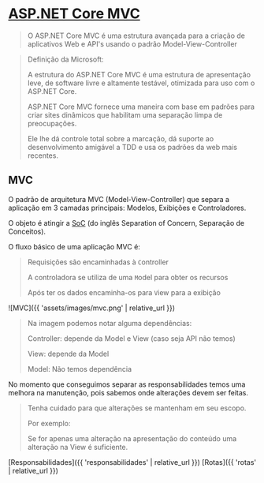 # [ASP.NET Core MVC](https://docs.microsoft.com/en-us/aspnet/core/mvc/overview?view=aspnetcore-2.1)

> O ASP.NET Core MVC é uma estrutura avançada
> para a criação de aplicativos Web e API's
> usando o padrão Model-View-Controller

> Definição da Microsoft:
> 
> A estrutura do ASP.NET Core MVC é uma estrutura de apresentação leve, de software livre e altamente testável, otimizada para uso com o ASP.NET Core.
>
> ASP.NET Core MVC fornece uma maneira com base em padrões para criar sites dinâmicos que habilitam uma separação limpa de preocupações.
>
> Ele lhe dá controle total sobre a marcação, dá suporte ao desenvolvimento amigável a TDD e usa os padrões da web mais recentes.

## MVC

O padrão de arquitetura MVC (Model-View-Controller) que separa a aplicação em 3 camadas principais: Modelos, Exibições e Controladores.

O objeto é atingir a [SoC](https://www.c-sharpcorner.com/UploadFile/56fb14/understanding-separation-of-concern-and-Asp-Net-mvc/) (do inglês Separation of Concern, Separação de Conceitos).

O fluxo básico de uma aplicação MVC é:

> Requisições são encaminhadas à `C`ontroller
>
> A controladora se utiliza de uma `M`odel para obter os recursos
>
> Após ter os dados encaminha-os para `V`iew para a exibição

![MVC]({{ 'assets/images/mvc.png' | relative_url }})

> Na imagem podemos notar alguma dependências:
> 
> Controller: depende da Model e View (caso seja API não temos)
>
> View: depende da Model
>
> Model: Não temos dependência 

No momento que conseguimos separar as responsabilidades temos uma melhora na manutenção, pois sabemos onde alterações devem ser feitas.

>
> Tenha cuidado para que alterações se mantenham em seu escopo.
>
> Por exemplo:
> 
> Se for apenas uma alteração na apresentação do conteúdo
> uma alteração na View é suficiente.
>

[Responsabilidades]({{ 'responsabilidades' | relative_url }})
[Rotas]({{ 'rotas' | relative_url }})